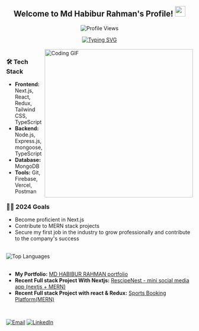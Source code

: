 <div align="center">
  <h2>Welcome to Md Habibur Rahman's Profile! <img src="https://media.giphy.com/media/hvRJCLFzcasrR4ia7z/giphy.gif" width="28"></h2>
</div>

<p align="center">
  <img src="https://komarev.com/ghpvc/?username=hrhabib07&label=Profile%20views&color=0e75b6&style=flat" alt="Profile Views" />
</p>

<div align="center">
  <a href="https://git.io/typing-svg">
    <img src="https://readme-typing-svg.demolab.com?font=Fira+Code&color=38C2FF&center=true&vCenter=true&width=435&lines=Web+Developer;MERN+Stack+Developer;Next.js+Enthusiast" alt="Typing SVG" />
  </a>
</div>

<br clear="both" />
<div > 
  <img align="right" alt="Coding GIF" width="400" src="https://64.media.tumblr.com/2d0af9c90d1b1107313cc20bda01548a/tumblr_outwxnanpp1u79o2lo1_1280.gif">
</div>

### 🛠️ Tech Stack

- **Frontend:** Next.js, React, Redux, Tailwind CSS, TypeScript
- **Backend:** Node.js, Express.js, mongoose, TypeScript
- **Database:** MongoDB
- **Tools:** Git, Firebase, Vercel, Postman


### 👨‍💻 2024 Goals

- Become proficient in Next.js
- Contribute to MERN stack projects
- Secure my first job in the industry to grow professionally and contribute to the company's success

<br clear="both" />
  <img align="left" src="https://github-readme-stats.vercel.app/api/top-langs?username=hrhabib07&show_icons=true&locale=en&layout=compact" alt="Top Languages" /> 
<br clear="both" />
<br clear="both" />


- **My Portfolio:** [MD HABIBUR RAHMAN portfolio](https://md-habibur-hr7-portfolio.vercel.app/)
- **Recent Full stack Project With Nextjs:** [RescipeNest - mini social media app (nextjs + MERN)](https://recipe-nest-client.vercel.app/)
- **Recent Full stack Project with react & Redux:** [Sports Booking Platform(MERN)](https://sport-booking-facility-fronted.vercel.app/)

<br clear="both" />

[![Email](https://img.shields.io/badge/Email-D14836?logo=gmail&logoColor=white)](mailto:mdhabibur.hr7@gmail.com) 
[![LinkedIn](https://img.shields.io/badge/LinkedIn-%230077B5.svg?logo=linkedin&logoColor=white)](https://linkedin.com/in/mdhabibur-hr7)






